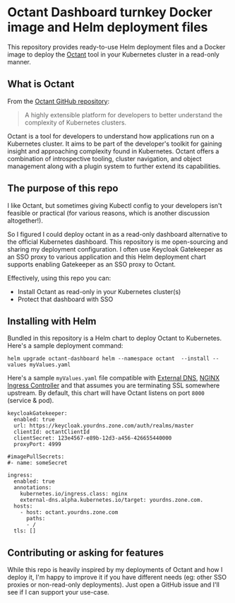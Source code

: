 # Octant Dashboard turnkey Docker image and Helm deployment files

This repository provides ready-to-use Helm deployment files and a Docker image
to deploy the [Octant](https://octant.dev/) tool in your Kubernetes cluster in
a read-only manner.

## What is Octant

From the [Octant GitHub repository](https://github.com/vmware-tanzu/octant):

> A highly extensible platform for developers to better understand the complexity of Kubernetes clusters.

Octant is a tool for developers to understand how applications run on a Kubernetes cluster. It aims to be part of the developer's toolkit for gaining insight and approaching complexity found in Kubernetes. Octant offers a combination of introspective tooling, cluster navigation, and object management along with a plugin system to further extend its capabilities.

## The purpose of this repo

I like Octant, but sometimes giving Kubectl config to your developers isn't
feasible or practical (for various reasons, which is another discussion
altogether!).

So I figured I could deploy octant in as a read-only dashboard alternative to
the official Kubernetes dashboard. This repository is me open-sourcing and
sharing my deployment configuration. I often use Keycloak Gatekeeper as an SSO
proxy to various application and this Helm deployment chart supports enabling
Gatekeeper as an SSO proxy to Octant.

Effectively, using this repo you can:
* Install Octant as read-only in your Kubernetes cluster(s)
* Protect that dashboard with SSO

## Installing with Helm

Bundled in this repository is a Helm chart to deploy Octant to Kubernetes.
Here's a sample deployment command:

```
helm upgrade octant-dashboard helm --namespace octant  --install --values myValues.yaml
```

Here's a sample `myValues.yaml` file compatible with [External DNS](https://github.com/kubernetes-sigs/external-dns), [NGINX Ingress Controller](https://kubernetes.github.io/ingress-nginx/)
and that assumes you are terminating SSL somewhere upstream. By default, this chart will have Octant listens on port `8000` (service & pod).

```
keycloakGatekeeper:
  enabled: true
  url: https://keycloak.yourdns.zone.com/auth/realms/master
  clientId: octantClientId
  clientSecret: 123e4567-e89b-12d3-a456-426655440000
  proxyPort: 4999

#imagePullSecrets:
#- name: someSecret

ingress:
  enabled: true
  annotations:
    kubernetes.io/ingress.class: nginx
    external-dns.alpha.kubernetes.io/target: yourdns.zone.com.
  hosts:
    - host: octant.yourdns.zone.com
      paths:
      - /
  tls: []
```


## Contributing or asking for features

While this repo is heavily inspired by my deployments of Octant and how I deploy
it, I'm happy to improve it if you have different needs (eg: other SSO proxies
or non-read-only deployments). Just open a GitHub issue and I'll see if I can
support your use-case.
